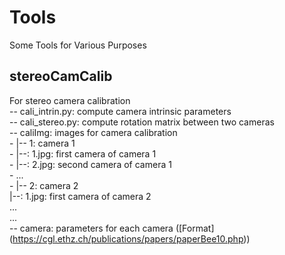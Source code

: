 # Tools
Some Tools for Various Purposes  

## stereoCamCalib
For stereo camera calibration  
-- cali_intrin.py: compute camera intrinsic parameters  
-- cali_stereo.py: compute rotation matrix between two cameras  
-- caliImg: images for camera calibration  
    - |-- 1: camera 1  
        - |--: 1.jpg: first camera of camera 1  
        - |--: 2.jpg: second camera of camera 1  
        - ...  
    - |-- 2: camera 2  
        |--: 1.jpg: first camera of camera 2  
        ...  
    ...   
-- camera: parameters for each camera ([Format] (https://cgl.ethz.ch/publications/papers/paperBee10.php))  